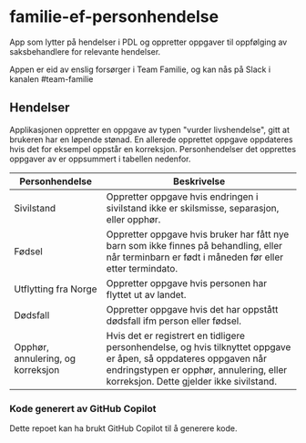 # familie-ef-personhendelse

App som lytter på hendelser i PDL og oppretter oppgaver til oppfølging av saksbehandlere for relevante hendelser.

Appen er eid av enslig forsørger i Team Familie, og kan nås på Slack i kanalen #team-familie

## Hendelser

Applikasjonen oppretter en oppgave av typen "vurder livshendelse", gitt at brukeren har en løpende stønad.
En allerede opprettet oppgave oppdateres hvis det for eksempel oppstår en korreksjon. Personhendelser det opprettes oppgaver av er oppsummert i tabellen nedenfor.

| Personhendelse | Beskrivelse                                                                                                                                                                                              |  
| ---- |----------------------------------------------------------------------------------------------------------------------------------------------------------------------------------------------------------|  
| Sivilstand | Oppretter oppgave hvis endringen i sivilstand ikke er skilsmisse, separasjon, eller opphør.                                                                                                              |  
| Fødsel | Oppretter oppgave hvis bruker har fått nye barn som ikke finnes på behandling, eller når terminbarn er født i måneden før eller etter termindato.                                                        |  
| Utflytting fra Norge | Oppretter oppgave hvis personen har flyttet ut av landet.                                                                                                                                                |  
| Dødsfall | Oppretter oppgave hvis det har oppstått dødsfall ifm person eller fødsel.                                                                                                                                |  
| Opphør, annulering, og korreksjon | Hvis det er registrert en tidligere personhendelse, og hvis tilknyttet oppgave er åpen, så oppdateres oppgaven når endringstypen er opphør, annulering, eller korreksjon. Dette gjelder ikke sivilstand. |  

### Kode generert av GitHub Copilot

Dette repoet kan ha brukt GitHub Copilot til å generere kode.